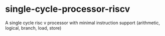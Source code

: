 # single-cycle-processor-riscv
A single cycle risc v processor with minimal instruction support (arithmetic, logical, branch, load, store)

